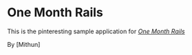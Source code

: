 # One Month Rails

This is the pinteresting sample application for
[*One Month Rails*](http://onemonthrails.com)

By [Mithun]